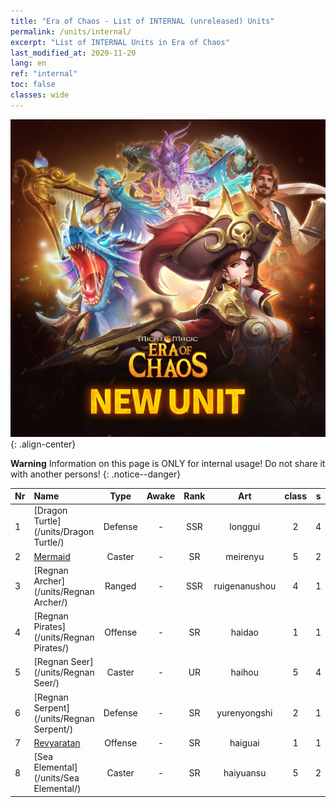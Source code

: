 ```yaml
---
title: "Era of Chaos - List of INTERNAL (unreleased) Units"
permalink: /units/internal/
excerpt: "List of INTERNAL Units in Era of Chaos"
last_modified_at: 2020-11-20
lang: en
ref: "internal"
toc: false
classes: wide
---
```

![image-center](/assets/images/units/newunits.png){: .align-center}

**Warning** Information on this page is ONLY for internal usage! Do not share it with another persons!
{: .notice--danger}

  | Nr |         Name        |   Type   | Awake |    Rank   |      Art      |  class  |    s   |   label   |    HP     |
  |:---|:--------------------|:--------:|:-----:|:---------:|:-------------:|:-------:|:------:|:---------:|:----------|
  | 1 | [Dragon Turtle](/units/Dragon Turtle/) | Defense | - | SSR | longgui | 2 |  4 |  3() |  12000  |
  | 2 | [Mermaid](/units/Mermaid/) | Caster | - | SR | meirenyu | 5 |  2 |  2() |  1648  |
  | 3 | [Regnan Archer](/units/Regnan Archer/) | Ranged | - | SSR | ruigenanushou | 4 |  1 |  3() |  1245  |
  | 4 | [Regnan Pirates](/units/Regnan Pirates/) | Offense | - | SR | haidao | 1 |  1 |  2() |  695  |
  | 5 | [Regnan Seer](/units/Regnan Seer/) | Caster | - | UR | haihou | 5 |  4 |  3() |  5091  |
  | 6 | [Regnan Serpent](/units/Regnan Serpent/) | Defense | - | SR | yurenyongshi | 2 |  1 |  2() |  3027  |
  | 7 | [Revyaratan](/units/Revyaratan/) | Offense | - | SR | haiguai | 1 |  1 |  2() |  7128  |
  | 8 | [Sea Elemental](/units/Sea Elemental/) | Caster | - | SR | haiyuansu | 5 |  2 |  2() |  1446  |
